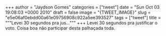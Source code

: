 
+++
author = "Jaydson Gomes"
categories = ["tweet"]
date = "Sun Oct 03 19:08:03 +0000 2010"
draft = false
image = "{TWEET_IMAGE}"
slug = "e5e06af0ebdd00a61e09756908c922a5ee393527"
tags = ["tweet"]
title = """Levei 30 segundos pra jus..."""
+++
Levei 30 segundos pra justificar o voto. Coisa boa não participar desta palhaçada toda.
